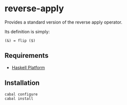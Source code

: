 
# reverse-apply

Provides a standard version of the reverse apply operator.

Its definition is simply:
    
    (&) = flip ($)


## Requirements

* [Haskell Platform](http://www.haskell.org/platform)

## Installation

    cabal configure
    cabal install

